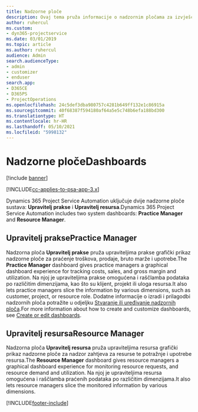 ```yaml
---
title: Nadzorne ploče
description: Ovaj tema pruža informacije o nadzornim pločama za izvješćivanje koje su uključene u Dynamics 365 Project Service Automation.
author: ruhercul
ms.custom:
- dyn365-projectservice
ms.date: 03/01/2019
ms.topic: article
ms.author: ruhercul
audience: Admin
search.audienceType:
- admin
- customizer
- enduser
search.app:
- D365CE
- D365PS
- ProjectOperations
ms.openlocfilehash: 24c5def3dba980757c4281b649ff132e1c86915a
ms.sourcegitcommit: 40f68387f594180af64a5e5c748b6efa188bd300
ms.translationtype: HT
ms.contentlocale: hr-HR
ms.lasthandoff: 05/10/2021
ms.locfileid: "5998132"
---
```

# <a name="dashboards"></a><span data-ttu-id="db3cb-103">Nadzorne ploče</span><span class="sxs-lookup"><span data-stu-id="db3cb-103">Dashboards</span></span>

[!include [banner](../includes/psa-now-project-operations.md)]

[!INCLUDE[cc-applies-to-psa-app-3.x](../includes/cc-applies-to-psa-app-3x.md)]

<span data-ttu-id="db3cb-104">Dynamics 365 Project Service Automation uključuje dvije nadzorne ploče sustava: **Upravitelj prakse** i **Upravitelj resursa**.</span><span class="sxs-lookup"><span data-stu-id="db3cb-104">Dynamics 365 Project Service Automation includes two system dashboards: **Practice Manager** and **Resource Manager**.</span></span>

## <a name="practice-manager"></a><span data-ttu-id="db3cb-105">Upravitelj prakse</span><span class="sxs-lookup"><span data-stu-id="db3cb-105">Practice Manager</span></span> 

<span data-ttu-id="db3cb-106">Nadzorna ploča **Upravitelj prakse** pruža upraviteljima prakse grafički prikaz nadzorne ploče za praćenje troškova, prodaje, bruto marže i upotrebe.</span><span class="sxs-lookup"><span data-stu-id="db3cb-106">The **Practice Manager** dashboard gives practice managers a graphical dashboard experience for tracking costs, sales, and gross margin and utilization.</span></span> <span data-ttu-id="db3cb-107">Na njoj je upraviteljima prakse omogućena i raščlamba podataka po različitim dimenzijama, kao što su klijent, projekt ili uloga resursa.</span><span class="sxs-lookup"><span data-stu-id="db3cb-107">It also lets practice managers slice the information by various dimensions, such as customer, project, or resource role.</span></span> <span data-ttu-id="db3cb-108">Dodatne informacije o izradi i prilagodbi nadzornih ploča potražite u odjeljku [Stvaranje ili uređivanje nadzornih ploča](/dynamics365/customerengagement/on-premises/customize/create-edit-dashboards).</span><span class="sxs-lookup"><span data-stu-id="db3cb-108">For more information about how to create and customize dashboards, see [Create or edit dashboards](/dynamics365/customerengagement/on-premises/customize/create-edit-dashboards).</span></span>

## <a name="resource-manager"></a><span data-ttu-id="db3cb-109">Upravitelj resursa</span><span class="sxs-lookup"><span data-stu-id="db3cb-109">Resource Manager</span></span> 

<span data-ttu-id="db3cb-110">Nadzorna ploča **Upravitelj resursa** pruža upraviteljima resursa grafički prikaz nadzorne ploče za nadzor zahtjeva za resurse te potražnje i upotrebe resursa.</span><span class="sxs-lookup"><span data-stu-id="db3cb-110">The **Resource Manager** dashboard gives resource managers a graphical dashboard experience for monitoring resource requests, and resource demand and utilization.</span></span> <span data-ttu-id="db3cb-111">Na njoj je upraviteljima resursa omogućena i raščlamba praćenih podataka po različitim dimenzijama.</span><span class="sxs-lookup"><span data-stu-id="db3cb-111">It also lets resource managers slice the monitored information by various dimensions.</span></span>


[!INCLUDE[footer-include](../includes/footer-banner.md)]